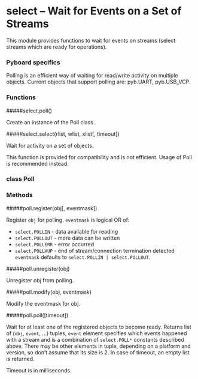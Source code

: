 # select – Wait for Events on a Set of Streams
This module provides functions to wait for events on streams (select streams which are ready for operations).

### Pyboard specifics
Polling is an efficient way of waiting for read/write activity on multiple objects. Current objects that support polling are: <constant>pyb.UART</constant>, <constant>pyb.USB_VCP</constant>.

### Functions

#####<function>select.poll()</function>

Create an instance of the Poll class.

#####<function>select.select(rlist, wlist, xlist[, timeout])</function>

Wait for activity on a set of objects.

This function is provided for compatibility and is not efficient. Usage of Poll is recommended instead.

### class Poll
### Methods

#####<function>poll.register(obj[, eventmask])</function>

Register ``obj`` for polling. ``eventmask`` is logical OR of:

- ``select.POLLIN`` - data available for reading
- ``select.POLLOUT`` - more data can be written
- ``select.POLLERR`` - error occurred
- ``select.POLLHUP`` - end of stream/connection termination detected
``eventmask`` defaults to ``select.POLLIN | select.POLLOUT``.

#####<function>poll.unregister(obj)</function>

Unregister obj from polling.

#####<function>poll.modify(obj, eventmask)</function>

Modify the eventmask for obj.

#####<function>poll.poll([timeout])</function>

Wait for at least one of the registered objects to become ready. Returns list of (``obj``, ``event``, ...) tuples, ``event`` element specifies which events happened with a stream and is a combination of ``select.POLL*`` constants described above. There may be other elements in tuple, depending on a platform and version, so don’t assume that its size is 2. In case of timeout, an empty list is returned.

Timeout is in milliseconds.
